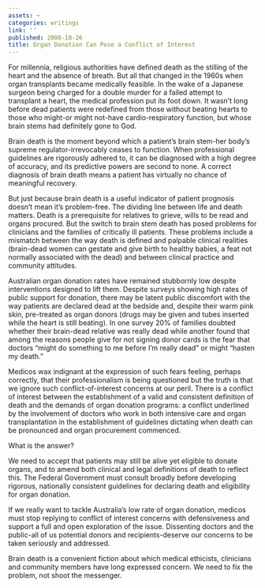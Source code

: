 ```yaml
---
assets: ~
categories: writings
link: ''
published: 2008-10-26
title: Organ Donation Can Pose a Conflict of Interest
---
```

For millennia, religious authorities have defined death as the stilling
of the heart and the absence of breath. But all that changed in the
1960s when organ transplants became medically feasible. In the wake of a
Japanese surgeon being charged for a double murder for a failed attempt
to transplant a heart, the medical profession put its foot down. It
wasn’t long before dead patients were redefined from those without
beating hearts to those who might-or might not-have cardio-respiratory
function, but whose brain stems had definitely gone to God.

Brain death is the moment beyond which a patient’s brain stem-her body’s
supreme regulator-irrevocably ceases to function. When professional
guidelines are rigorously adhered to, it can be diagnosed with a high
degree of accuracy, and its predictive powers are second to none. A
correct diagnosis of brain death means a patient has virtually no chance
of meaningful recovery.

But just because brain death is a useful indicator of patient prognosis
doesn’t mean it’s problem-free. The dividing line between life and death
matters. Death is a prerequisite for relatives to grieve, wills to be
read and organs procured. But the switch to brain stem death has posed
problems for clinicians and the families of critically ill patients.
These problems include a mismatch between the way death is defined and
palpable clinical realities (brain-dead women can gestate and give birth
to healthy babies, a feat not normally associated with the dead) and
between clinical practice and community attitudes.

Australian organ donation rates have remained stubbornly low despite
interventions designed to lift them. Despite surveys showing high rates
of public support for donation, there may be latent public discomfort
with the way patients are declared dead at the bedside and, despite
their warm pink skin, pre-treated as organ donors (drugs may be given
and tubes inserted while the heart is still beating). In one survey 20%
of families doubted whether their brain-dead relative was really dead
while another found that among the reasons people give for not signing
donor cards is the fear that doctors “might do something to me before
I’m really dead” or might “hasten my death.”

Medicos wax indignant at the expression of such fears feeling, perhaps
correctly, that their professionalism is being questioned but the truth
is that we ignore such conflict-of-interest concerns at our peril. There
is a conflict of interest between the establishment of a valid and
consistent definition of death and the demands of organ donation
programs: a conflict underlined by the involvement of doctors who work
in both intensive care and organ transplantation in the establishment of
guidelines dictating when death can be pronounced and organ procurement
commenced.

What is the answer?

We need to accept that patients may still be alive yet eligible to
donate organs, and to amend both clinical and legal definitions of death
to reflect this. The Federal Government must consult broadly before
developing rigorous, nationally consistent guidelines for declaring
death and eligibility for organ donation.

If we really want to tackle Australia’s low rate of organ donation,
medicos must stop replying to conflict of interest concerns with
defensiveness and support a full and open exploration of the issue.
Dissenting doctors and the public-all of us potential donors and
recipients-deserve our concerns to be taken seriously and addressed.

Brain death is a convenient fiction about which medical ethicists,
clinicians and community members have long expressed concern. We need to
fix the problem, not shoot the messenger.